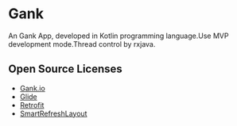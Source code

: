 # Gank
An Gank App, developed in Kotlin programming language.Use MVP development mode.Thread control by rxjava.

## Open Source Licenses
* [Gank.io](http://gank.io/api)
* [Glide](https://github.com/bumptech/glide)
* [Retrofit](https://github.com/square/retrofit)
* [SmartRefreshLayout](https://github.com/scwang90/SmartRefreshLayout)